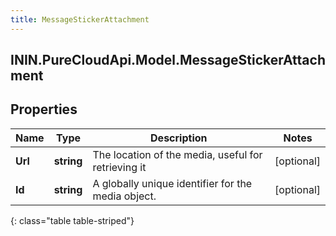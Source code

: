 ```yaml
---
title: MessageStickerAttachment
---
```

## ININ.PureCloudApi.Model.MessageStickerAttachment

## Properties

|Name | Type | Description | Notes|
|------------ | ------------- | ------------- | -------------|
| **Url** | **string** | The location of the media, useful for retrieving it | [optional] |
| **Id** | **string** | A globally unique identifier for the media object. | [optional] |
{: class="table table-striped"}


